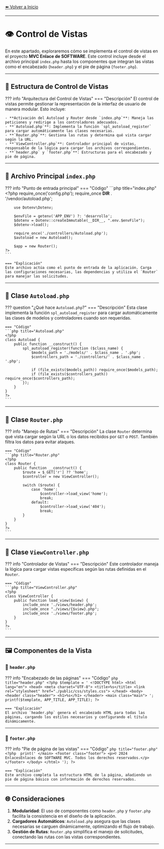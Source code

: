 [⬅️ Volver a Inicio](index.md#documentación-del-proyecto-mvc-enlaces) <!-- Enlace de regreso -->

---

# 👁️ Control de Vistas

En este apartado, exploraremos cómo se implementa el control de vistas en el proyecto **MVC Enlace de SOFTWARE**. Este control incluye desde el archivo principal `index.php` hasta los componentes que integran las vistas como el encabezado (`header.php`) y el pie de página (`footer.php`).

---

## 📄 Estructura de Control de Vistas

??? info "Arquitectura del Control de Vistas"
    === "Descripción"
    El control de vistas permite gestionar la representación de la interfaz de usuario de manera modular. Esto incluye:

    - **Activación del Autoload y Router desde `index.php`**: Maneja las peticiones y redirige a los controladores adecuados.
    - **`Autoload.php`**: Implementa la función `spl_autoload_register` para cargar automáticamente las clases necesarias.
    - **`Router.php`**: Gestiona las rutas y determina qué vista cargar según la URL.
    - **`ViewController.php`**: Controlador principal de vistas, responsable de la lógica para cargar los archivos correspondientes.
    - **`header.php` y `footer.php`**: Estructuras para el encabezado y pie de página.

---

## 🌟 Archivo Principal `index.php`

??? info "Punto de entrada principal"
    === "Código"
    ```php title="index.php"
    <?php
        require_once('config.php');
        require_once __DIR__ . '/vendor/autoload.php';

        use Dotenv\Dotenv;

        $envFile = getenv('APP_ENV') ?: 'desarrollo';
        $dotenv = Dotenv::createImmutable(__DIR__, ".env.$envFile");
        $dotenv->load();

        require_once('./controllers/Autoload.php');
        $autoload = new Autoload();

        $app = new Router();
    ?>
    ```

    === "Explicación"
    Este archivo actúa como el punto de entrada de la aplicación. Carga las configuraciones necesarias, las dependencias y utiliza el `Router` para manejar las solicitudes.

---

## 🔄 Clase `Autoload.php`

??? question "¿Qué hace `Autoload.php`?"
    === "Descripción"
    Esta clase implementa la función `spl_autoload_register` para cargar automáticamente las clases de modelos y controladores cuando son requeridas.

    === "Código"
    ```php title="Autoload.php"
    <?php
    class Autoload {
        public function __construct() {
            spl_autoload_register(function ($class_name) {
                $models_path = './models/' . $class_name . '.php';
                $controllers_path = './controllers/' . $class_name . '.php';

                if (file_exists($models_path)) require_once($models_path);
                if (file_exists($controllers_path)) require_once($controllers_path);
            });
        }
    }
    ?>
    ```

---

## 🔀 Clase `Router.php`

??? info "Manejo de Rutas"
    === "Descripción"
    La clase `Router` determina qué vista cargar según la URL o los datos recibidos por `GET` o `POST`. También filtra los datos para evitar ataques.

    === "Código"
    ```php title="Router.php"
    <?php
    class Router {
        public function __construct() {
            $route = $_GET['r'] ?? 'home';
            $controller = new ViewController();

            switch ($route) {
                case 'home':
                    $controller->load_view('home');
                    break;
                default:
                    $controller->load_view('404');
                    break;
            }
        }
    }
    ?>
    ```

---

## 📄 Clase `ViewController.php`

??? info "Controlador de Vistas"
    === "Descripción"
    Este controlador maneja la lógica para cargar vistas específicas según las rutas definidas en el `Router`.

    === "Código"
    ```php title="ViewController.php"
    <?php
    class ViewController {
        public function load_view($view) {
            include_once './views/header.php';
            include_once "./views/{$view}.php";
            include_once './views/footer.php';
        }
    }
    ?>
    ```

---

## 🖼️ Componentes de la Vista

### 🌟 `header.php`

??? info "Encabezado de las páginas"
    === "Código"
    ```php title="header.php"
    <?php
    $template = '
        <!DOCTYPE html>
        <html lang="en">
        <head>
            <meta charset="UTF-8">
            <title>%s</title>
            <link rel="stylesheet" href="./public/css/styles.css">
        </head>
        <body>
            <header class="header">
                <h1>%s</h1>
            </header>
            <main class="main">
    ';
    printf($template, APP_TITLE, APP_TITLE);
    ?>
    ```

    === "Explicación"
    El archivo `header.php` genera el encabezado HTML para todas las páginas, cargando los estilos necesarios y configurando el título dinámicamente.

---

### 🌟 `footer.php`

??? info "Pie de página de las vistas"
    === "Código"
    ```php title="footer.php"
    <?php 
    print('
            </main>
            <footer class="footer">
                <p>© 2024 EnlacesEnlaces de SOFTWARE MVC. Todos los derechos reservados.</p>
            </footer>
        </body>
        </html>
    ');
    ?>
    ```

    === "Explicación"
    Este archivo completa la estructura HTML de la página, añadiendo un pie de página básico con información de derechos reservados.

---

## 🌐 Consideraciones

1. **Modularidad**: El uso de componentes como `header.php` y `footer.php` facilita la consistencia en el diseño de la aplicación.
2. **Cargadores Automáticos**: `Autoload.php` asegura que las clases necesarias se carguen dinámicamente, optimizando el flujo de trabajo.
3. **Gestión de Rutas**: `Router.php` simplifica el manejo de solicitudes, conectando las rutas con las vistas correspondientes.

---
